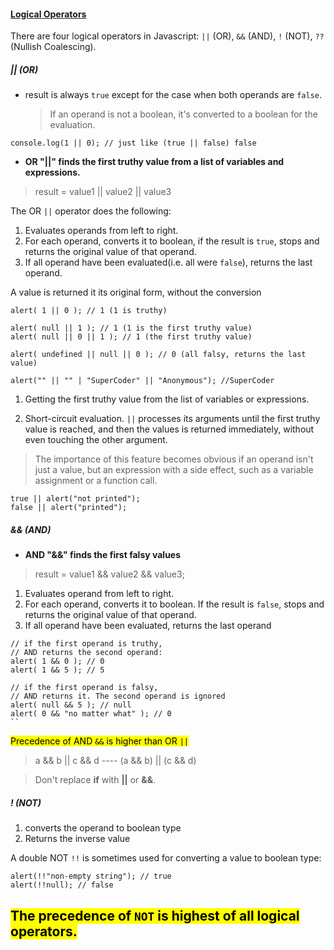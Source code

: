 #### [Logical Operators](https://javascript.info/logical-operators)

There are four logical operators in Javascript: <code>||</code> (OR), <code>&&</code> (AND), <code>!</code> (NOT), <code>??</code>(Nullish Coalescing).

##### || (OR)

- result is always <code>true</code> except for the case when both operands are <code>false</code>.
  > If an operand is not a boolean, it's converted to a boolean for the evaluation.

```JS
console.log(1 || 0); // just like (true || false) false
```

- **OR "||" finds the first truthy value from a list of variables and expressions.**

> result = value1 || value2 || value3

The OR <code>||</code> operator does the following:

1. Evaluates operands from left to right.
2. For each operand, converts it to boolean, if the result is <code>true</code>, stops and returns the original value of that operand.
3. If all operand have been evaluated(i.e. all were <code>false</code>), returns the last operand.

A value is returned it its original form, without the conversion

```JS
alert( 1 || 0 ); // 1 (1 is truthy)

alert( null || 1 ); // 1 (1 is the first truthy value)
alert( null || 0 || 1 ); // 1 (the first truthy value)

alert( undefined || null || 0 ); // 0 (all falsy, returns the last value)

alert("" || "" | "SuperCoder" || "Anonymous"); //SuperCoder
```

1. Getting the first truthy value from the list of variables or expressions.

2. Short-circuit evaluation.
   <code>||</code> processes its arguments until the first truthy value is reached, and then the values is returned immediately, without even touching the other argument.

> The importance of this feature becomes obvious if an operand isn't just a value, but an expression with a side effect, such as a variable assignment or a function call.

```JS
true || alert("not printed");
false || alert("printed");
```

##### && (AND)

- **AND "&&" finds the first falsy values**

> result = value1 && value2 && value3;

1. Evaluates operand from left to right.
2. For each operand, converts it to boolean. If the result is <code>false</code>, stops and returns the original value of that operand.
3. If all operand have been evaluated, returns the last operand

```JS
// if the first operand is truthy,
// AND returns the second operand:
alert( 1 && 0 ); // 0
alert( 1 && 5 ); // 5

// if the first operand is falsy,
// AND returns it. The second operand is ignored
alert( null && 5 ); // null
alert( 0 && "no matter what" ); // 0
``
```

<mark>Precedence of AND <code>&&</code> is higher than OR <code>||</code></mark>

> a && b || c && d ---- (a && b) || (c && d)

> Don't replace **if** with **||** or **&&**.

##### ! (NOT)

1. converts the operand to boolean type
2. Returns the inverse value

A double NOT <code>!!</code> is sometimes used for converting a value to boolean type:

```JS
alert(!!"non-empty string"); // true
alert(!!null); // false

```

## <mark>The precedence of <code>NOT</code> is highest of all logical operators.</mark>
